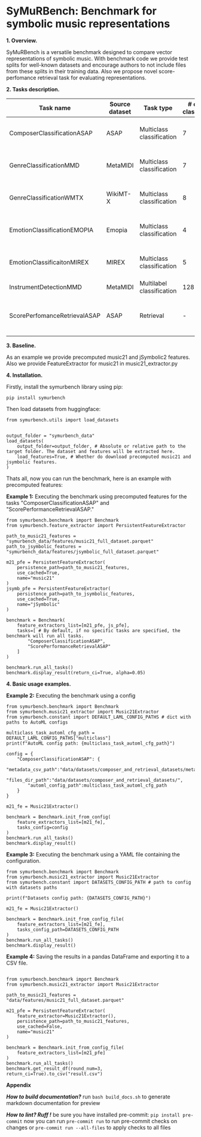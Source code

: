 # SyMuRBench: Benchmark for symbolic music representations


**1. Overview.**

SyMuRBench is a versatile benchmark designed to compare vector representations of symbolic music. With benchmark code we provide test splits for well-known datasets and encourage authors to not include files from these splits in their training data. Also we propose novel score-perfomance retrieval task for evaluating representations.

**2. Tasks description.**

| Task name | Source dataset | Task type | # of classes | # of files | Default metrics |
| -------- | ------- | ---------- | -------------- | ------- | ------- |
| ComposerClassificationASAP | ASAP | Multiclass classification | 7 | 197 | weighted f1 score, balanced accuracy |
| GenreClassificationMMD | MetaMIDI | Multiclass classification | 7 | 2795 | weighted f1 score, balanced accuracy |
| GenreClassificationWMTX | WikiMT-X | Multiclass classification | 8 | 985 | weighted f1 score, balanced accuracy |
| EmotionClassificationEMOPIA | Emopia | Multiclass classification | 4 | 191 | weighted f1 score, balanced accuracy |
| EmotionClassificaitonMIREX | MIREX | Multiclass classification | 5 | 163 | weighted f1 score, balanced accuracy |
| InstrumentDetectionMMD | MetaMIDI | Multilabel classification | 128 | 4675 | weighted f1 score |
| ScorePerfomanceRetrievalASAP | ASAP | Retrieval | - | 438 (219 pairs) | R@1, R@5, R@10, Median Rank |

**3. Baseline.**

As an example we provide precomputed music21 and jSymbolic2 features. Also we provide FeatureExtractor for music21 in music21_extractor.py

**4. Installation.**

Firstly, install the symurbench library using pip:

```
pip install symurbench
```

Then load datasets from huggingface:

```
from symurbench.utils import load_datasets


output_folder = "symurbench_data"
load_datasets(
    output_folder=output_folder, # Absolute or relative path to the target folder. The dataset and features will be extracted here. 
    load_features=True, # Whether do download precomputed music21 and jsymbolic features.
)
```

Thats all, now you can run the benchmark, here is an example with precomputed features:

**Example 1:** Executing the benchmark using precomputed features for the tasks "ComposerClassificationASAP" and "ScorePerformanceRetrievalASAP."

```
from symurbench.benchmark import Benchmark
from symurbench.feature_extractor import PersistentFeatureExtractor

path_to_music21_features = "symurbench_data/features/music21_full_dataset.parquet"
path_to_jsymbolic_features = "symurbench_data/features/jsymbolic_full_dataset.parquet"

m21_pfe = PersistentFeatureExtractor(
    persistence_path=path_to_music21_features,
    use_cached=True,
    name="music21"
)
jsymb_pfe = PersistentFeatureExtractor(
    persistence_path=path_to_jsymbolic_features,
    use_cached=True,
    name="jSymbolic"
)

benchmark = Benchmark(
    feature_extractors_list=[m21_pfe, js_pfe],
    tasks=[ # By default, if no specific tasks are specified, the benchmark will run all tasks.
        "ComposerClassificationASAP",
        "ScorePerformanceRetrievalASAP"
    ]
)

benchmark.run_all_tasks()
benchmark.display_result(return_ci=True, alpha=0.05)
```


**4. Basic usage examples.**


**Example 2:** Executing the benchmark using a config
```
from symurbench.benchmark import Benchmark
from symurbench.music21_extractor import Music21Extractor
from symurbench.constant import DEFAULT_LAML_CONFIG_PATHS # dict with paths to AutoML configs

multiclass_task_automl_cfg_path = DEFAULT_LAML_CONFIG_PATHS["multiclass"]
print(f"AutoML config path: {multiclass_task_automl_cfg_path}")

config = {
    "ComposerClassificationASAP": {
        "metadata_csv_path":"data/datasets/composer_and_retrieval_datasets/metadata_composer_dataset.csv",
        "files_dir_path":"data/datasets/composer_and_retrieval_datasets/",
        "automl_config_path":multiclass_task_automl_cfg_path
    }
}

m21_fe = Music21Extractor()

benchmark = Benchmark.init_from_config(
    feature_extractors_list=[m21_fe],
    tasks_config=config
)
benchmark.run_all_tasks()
benchmark.display_result()
```

**Example 3:** Executing the benchmark using a YAML file containing the configuration.
```
from symurbench.benchmark import Benchmark
from symurbench.music21_extractor import Music21Extractor
from symurbench.constant import DATASETS_CONFIG_PATH # path to config with datasets paths

print(f"Datasets config path: {DATASETS_CONFIG_PATH}")

m21_fe = Music21Extractor()

benchmark = Benchmark.init_from_config_file(
    feature_extractors_list=[m21_fe],
    tasks_config_path=DATASETS_CONFIG_PATH
)
benchmark.run_all_tasks()
benchmark.display_result()
```
**Example 4:** Saving the results in a pandas DataFrame and exporting it to a CSV file.
```

from symurbench.benchmark import Benchmark
from symurbench.music21_extractor import Music21Extractor

path_to_music21_features = "data/features/music21_full_dataset.parquet"

m21_pfe = PersistentFeatureExtractor(
    feature_extractor=Music21Extractor(),
    persistence_path=path_to_music21_features,
    use_cached=False,
    name="music21"
)

benchmark = Benchmark.init_from_config_file(
    feature_extractors_list=[m21_pfe]
)
benchmark.run_all_tasks()
benchmark.get_result_df(round_num=3, return_ci=True).to_csv("result.csv")
```

**Appendix**

***How to build documentation?***
run ```bash build_docs.sh``` to generate markdown documentation for preview

***How to lint? Ruff !***
be sure you have installed pre-commit: ```pip install pre-commit```
now you can run ```pre-commit run``` to run pre-commit checks on changes
or ```pre-commit run --all-files``` to apply checks to all files
